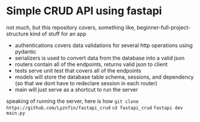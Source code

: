# Simple CRUD API using fastapi

not much, but this repository covers, something like, beginner-full-project-structure kind of stuff for an app
- authentications covers data validations for several http operations using pydantic
- serializers is used to convert data from the database into a valid json
- routers contain all of the endpoints, returns valid json to client
- tests serve unit test that covers all of the endpoints
- models will store the database table schema, sessions, and dependency (so that we dont have to redeclare session in each router)
- main will just serve as a shortcut to run the server

speaking of running the server, here is how
```git clone https://github.com/Lyznfin/fastapi_crud```
```cd fastapi_crud```
```fastapi dev main.py```
